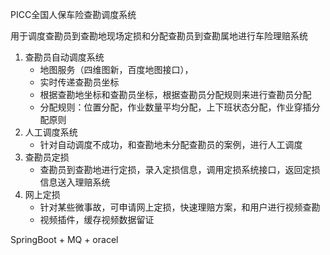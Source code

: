 PICC全国人保车险查勘调度系统

​	用于调度查勘员到查勘地现场定损和分配查勘员到查勘属地进行车险理赔系统

1. 查勘员自动调度系统
   - 地图服务（四维图新，百度地图接口），
   - 实时传递查勘员坐标
   - 根据查勘地坐标和查勘员坐标，根据查勘员分配规则来进行查勘员分配
   - 分配规则：位置分配，作业数量平均分配，上下班状态分配，作业穿插分配原则
2. 人工调度系统
   - 针对自动调度不成功，和查勘地未分配查勘员的案例，进行人工调度
3. 查勘员定损
   - 查勘员到查勘地进行定损，录入定损信息，调用定损系统接口，返回定损信息送入理赔系统
4. 网上定损
   - 针对某些微事故，可申请网上定损，快速理赔方案，和用户进行视频查勘
   - 视频插件，缓存视频数据留证

SpringBoot + MQ + oracel